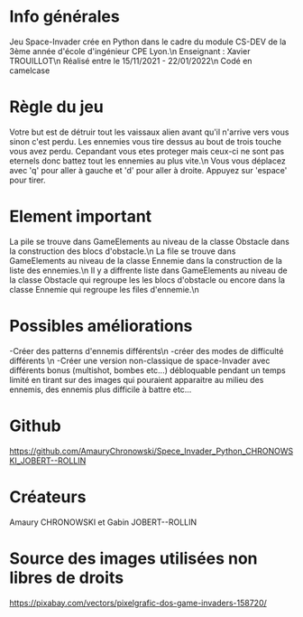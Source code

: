 # Info générales
Jeu Space-Invader crée en Python dans le cadre du module CS-DEV de la 3ème année d'école d'ingénieur CPE Lyon.\n
Enseignant : Xavier TROUILLOT\n
Réalisé entre le 15/11/2021 - 22/01/2022\n
Codé en camelcase

# Règle du jeu
Votre but est de détruir tout les vaissaux alien avant qu'il n'arrive vers vous sinon c'est perdu. Les ennemies vous tire dessus au bout de trois touche vous avez perdu. Cepandant vous etes proteger mais ceux-ci ne sont pas eternels donc battez tout les ennemies au plus vite.\n
Vous vous déplacez avec 'q' pour aller à gauche et 'd' pour aller à droite. Appuyez sur 'espace' pour tirer.

# Element important
La pile se trouve dans GameElements au niveau de la classe Obstacle dans la construction des blocs d'obstacle.\n
La file se trouve dans GameElements au niveau de la classe Ennemie dans la construction de la liste des ennemies.\n
Il y a diffrente liste dans GameElements au niveau de la classe Obstacle qui regroupe les les blocs d'obstacle ou encore dans la classe Ennemie qui regroupe les files d'ennemie.\n

# Possibles améliorations
-Créer des patterns d'ennemis différents\n
-créer des modes de difficulté différents \n
-Créer une version non-classique de space-Invader avec différents bonus (multishot, bombes etc...) débloquable pendant un temps limité en tirant sur des images qui pouraient apparaitre au milieu des ennemis, des  ennemis plus difficile à battre etc... 

# Github
https://github.com/AmauryChronowski/Spece_Invader_Python_CHRONOWSKI_JOBERT--ROLLIN


# Créateurs
Amaury CHRONOWSKI et Gabin JOBERT--ROLLIN


# Source des images utilisées non libres de droits 
https://pixabay.com/vectors/pixelgrafic-dos-game-invaders-158720/

